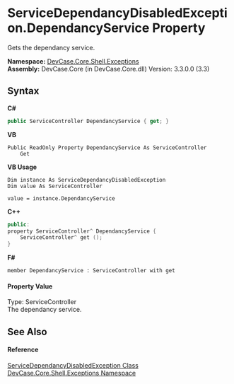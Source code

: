 # ServiceDependancyDisabledException.DependancyService Property 
 

Gets the dependancy service.

**Namespace:**&nbsp;<a href="N_DevCase_Core_Shell_Exceptions">DevCase.Core.Shell.Exceptions</a><br />**Assembly:**&nbsp;DevCase.Core (in DevCase.Core.dll) Version: 3.3.0.0 (3.3)

## Syntax

**C#**<br />
``` C#
public ServiceController DependancyService { get; }
```

**VB**<br />
``` VB
Public ReadOnly Property DependancyService As ServiceController
	Get
```

**VB Usage**<br />
``` VB Usage
Dim instance As ServiceDependancyDisabledException
Dim value As ServiceController

value = instance.DependancyService

```

**C++**<br />
``` C++
public:
property ServiceController^ DependancyService {
	ServiceController^ get ();
}
```

**F#**<br />
``` F#
member DependancyService : ServiceController with get

```


#### Property Value
Type: ServiceController<br />The dependancy service.

## See Also


#### Reference
<a href="T_DevCase_Core_Shell_Exceptions_ServiceDependancyDisabledException">ServiceDependancyDisabledException Class</a><br /><a href="N_DevCase_Core_Shell_Exceptions">DevCase.Core.Shell.Exceptions Namespace</a><br />